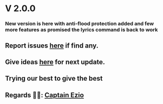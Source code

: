 # V 2.0.0
### New version is here with anti-flood protection added and few more features as promised the lyrics command is back to work

## Report issues [here](https://github.com/Gojo-Bots/Gojo_Satoru/issues/new/choose) if find any.

## Give ideas [here](https://github.com/Gojo-Bots/Gojo_Satoru/discussions/new?category=ideas) for next update.

## Trying our best to give the best

## Regards 🧑‍💻: [Captain Ezio](https://github.com/iamgojoof6eyes)
